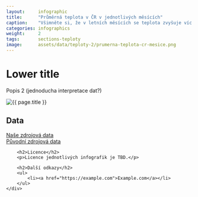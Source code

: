 ```yaml
---
layout:     infographic
title:      "Průměrná teplota v ČR v jednotlivých měsících"
caption:    "Všimněte si, že v letních měsících se teplota zvyšuje víc. Případně nějaká další věta k interpretaci grafu, který je zobrazen výše."
categories: infographics
weight:     2
tags:       sections-teploty
image:      assets/data/teploty-2/prumerna-teplota-cr-mesice.png
---
```


# Lower title

Popis 2 (jednoducha interpretace dat?)

<div class="row" markdown="on">
    <div class="col-sm-12 col-md-8">
        <img class="graphics-image" src="{{site.baseurl}}/{{ page.image }}" alt="{{ page.title }}">
    </div>
    <div class="col">
        <h2>Data</h2>
        <p>
            <a href="" class="btn btn-primary" role="button">Naše zdrojová data</a><br>
            <a href="" class="btn btn-default" role="button">Původní zdrojová data</a>
        </p>

        <h2>Licence</h2>
        <p>Licence jednotlivých infografik je TBD.</p>

        <h2>Další odkazy</h2>
        <ul>
            <li><a href="https://example.com">Example.com</a></li>
        </ul>
    </div>
</div>
